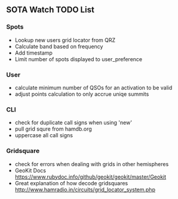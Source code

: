 ## SOTA Watch TODO List
### Spots
* Lookup new users grid locator from QRZ
* Calculate band based on frequency
* Add timestamp
* Limit number of spots displayed to user_preference


### User
* calculate minimum number of QSOs for an activation to be valid
* adjust points calculation to only accrue uniqe summits


### CLI
* check for duplicate call signs when using 'new'
* pull grid squre from hamdb.org
* uppercase all call signs

### Gridsquare
* check for errors when dealing with grids in other hemispheres
* GeoKit Docs https://www.rubydoc.info/github/geokit/geokit/master/Geokit
* Great explanation of how decode gridsquares http://www.hamradio.in/circuits/grid_locator_system.php
